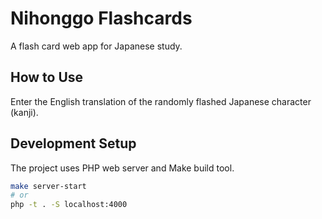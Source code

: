 # Nihonggo Flashcards

A flash card web app for Japanese study.

## How to Use

Enter the English translation of the randomly flashed Japanese character (kanji).

## Development Setup

The project uses PHP web server and Make build tool.

``` bash
make server-start
# or
php -t . -S localhost:4000
```
